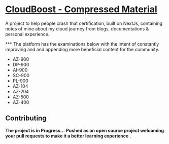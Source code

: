# [CloudBoost - Compressed Material](https://cloud.itzyahya.tech)

 A project to help people crash that certification, built on NextJs, containing notes of mine about my cloud journey from blogs, documentations & personal experience.
 
 *** The platform has the examinations below with the intent of constantly improving and and appending more beneficial content for the community.
 - AZ-900
 - DP-900
 - AI-900
 - SC-900
 - PL-900
 - AZ-104
 - AZ-204
 - AZ-500
 - AZ-400


## Contributing
**The project is in Progress...**
**Pushed as an open source project welcoming your pull requests to make it a better learning experience .**


